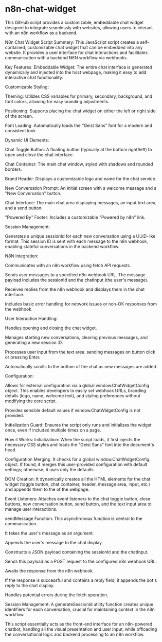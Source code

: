 # n8n-chat-widget

This GitHub script provides a customizable, embeddable chat widget designed to integrate seamlessly with websites, allowing users to interact with an n8n workflow as a backend.

N8n Chat Widget Script Summary:
This JavaScript script creates a self-contained, customizable chat widget that can be embedded into any website. It provides a user interface for chat interactions and facilitates communication with a backend N8N workflow via webhooks.

Key Features:
Embeddable Widget: The entire chat interface is generated dynamically and injected into the host webpage, making it easy to add interactive chat functionality.

Customizable Styling:

Theming: Utilizes CSS variables for primary, secondary, background, and font colors, allowing for easy branding adjustments.

Positioning: Supports placing the chat widget on either the left or right side of the screen.

Font Loading: Automatically loads the "Geist Sans" font for a modern and consistent look.

Dynamic UI Elements:

Chat Toggle Button: A floating button (typically at the bottom right/left) to open and close the chat interface.

Chat Container: The main chat window, styled with shadows and rounded borders.

Brand Header: Displays a customizable logo and name for the chat service.

New Conversation Prompt: An initial screen with a welcome message and a "New Conversation" button.

Chat Interface: The main chat area displaying messages, an input text area, and a send button.

"Powered By" Footer: Includes a customizable "Powered by n8n" link.

Session Management:

Generates a unique sessionId for each new conversation using a UUID-like format. This session ID is sent with each message to the n8n webhook, enabling stateful conversations in the backend workflow.

N8N Integration:

Communicates with an n8n workflow using fetch API requests.

Sends user messages to a specified n8n webhook URL. The message payload includes the sessionId and the chatInput (the user's message).

Receives replies from the n8n webhook and displays them in the chat interface.

Includes basic error handling for network issues or non-OK responses from the webhook.

User Interaction Handling:

Handles opening and closing the chat widget.

Manages starting new conversations, clearing previous messages, and generating a new session ID.

Processes user input from the text area, sending messages on button click or pressing Enter.

Automatically scrolls to the bottom of the chat as new messages are added.

Configuration:

Allows for external configuration via a global window.ChatWidgetConfig object. This enables developers to easily set webhook URLs, branding details (logo, name, welcome text), and styling preferences without modifying the core script.

Provides sensible default values if window.ChatWidgetConfig is not provided.

Initialization Guard: Ensures the script only runs and initializes the widget once, even if included multiple times on a page.

How it Works:
Initialization: When the script loads, it first injects the necessary CSS styles and loads the "Geist Sans" font into the document's head.

Configuration Merging: It checks for a global window.ChatWidgetConfig object. If found, it merges this user-provided configuration with default settings; otherwise, it uses only the defaults.

DOM Creation: It dynamically creates all the HTML elements for the chat widget (toggle button, chat container, header, message area, input, etc.) and appends them to the <body> of the webpage.

Event Listeners: Attaches event listeners to the chat toggle button, close buttons, new conversation button, send button, and the text input area to manage user interactions.

sendMessage Function: This asynchronous function is central to the communication.

It takes the user's message as an argument.

Appends the user's message to the chat display.

Constructs a JSON payload containing the sessionId and the chatInput.

Sends this payload as a POST request to the configured n8n webhook URL.

Awaits the response from the n8n webhook.

If the response is successful and contains a reply field, it appends the bot's reply to the chat display.

Handles potential errors during the fetch operation.

Session Management: A generateSessionId utility function creates unique identifiers for each conversation, crucial for maintaining context in the n8n workflow.

This script essentially acts as the front-end interface for an n8n-powered chatbot, handling all the visual presentation and user input, while offloading the conversational logic and backend processing to an n8n workflow.
